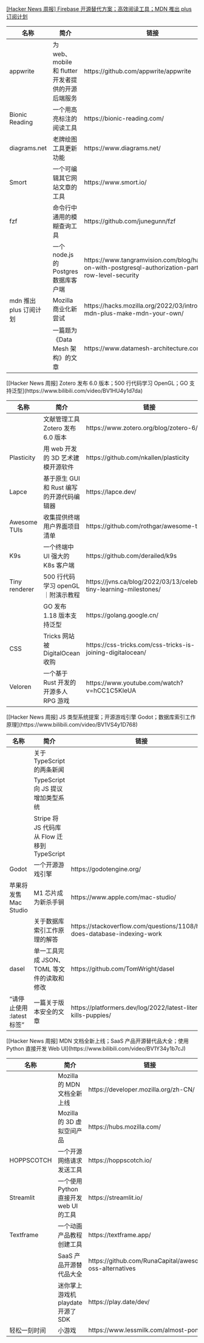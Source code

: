 [[Hacker News 周报] Firebase 开源替代方案；高效阅读工具；MDN 推出 plus
订阅计划](https://www.bilibili.com/video/BV19S4y127wz)
<table>
  <theader>
    <th>名称</th>
    <th>简介</th>
    <th>链接</th>
  </theader>
  <tbody>
    <tr>
      <td>appwrite</td>
      <td>为 web、mobile 和 flutter 开发者提供的开源后端服务</td>
      <td>https://github.com/appwrite/appwrite</td>
    </tr><tr>
      <td>Bionic Reading</td>
      <td>一个用高亮标注的阅读工具</td>
      <td>https://bionic-reading.com/</td>
    </tr><tr>
      <td>diagrams.net</td>
      <td>老牌绘图工具更新功能</td>
      <td>https://www.diagrams.net/</td>
    </tr><tr>
      <td>Smort</td>
      <td>一个可编辑其它网站文章的工具</td>
      <td>https://www.smort.io/</td>
    </tr><tr>
      <td>fzf</td>
      <td>命令行中通用的模糊查询工具</td>
      <td>https://github.com/junegunn/fzf</td>
    </tr><tr>
      <td></td>
      <td>一个 node.js 的 Postgres 数据库客户端</td>
      <td>https://www.tangramvision.com/blog/hands-on-with-postgresql-authorization-part-2-row-level-security</td>
    </tr><tr>
      <td>mdn 推出 plus 订阅计划</td>
      <td>Mozilla 商业化新尝试</td>
      <td>https://hacks.mozilla.org/2022/03/introducing-mdn-plus-make-mdn-your-own/</td>
    </tr><tr>
      <td></td>
      <td>一篇题为《Data Mesh 架构》的文章</td>
      <td>https://www.datamesh-architecture.com/</td>
    </tr>
  </tbody>
</table>
[[Hacker News 周报] Zotero 发布 6.0 版本；500 行代码学习 OpenGL；GO
支持泛型](https://www.bilibili.com/video/BV1HU4y1d7da)
<table>
  <theader>
    <th>名称</th>
    <th>简介</th>
    <th>链接</th>
  </theader>
  <tbody>
    <tr>
      <td></td>
      <td>文献管理工具 Zotero 发布 6.0 版本</td>
      <td>https://www.zotero.org/blog/zotero-6/</td>
    </tr><tr>
      <td>Plasticity</td>
      <td>用 web 开发的 3D 艺术建模开源软件</td>
      <td>https://github.com/nkallen/plasticity</td>
    </tr><tr>
      <td>Lapce</td>
      <td>基于原生 GUI 和 Rust 编写的开源代码编辑器</td>
      <td>https://lapce.dev/</td>
    </tr><tr>
      <td>Awesome TUIs</td>
      <td>收集提供终端用户界面项目清单</td>
      <td>https://github.com/rothgar/awesome-tuis</td>
    </tr><tr>
      <td>K9s</td>
      <td>一个终端中 UI 强大的 K8s 客户端</td>
      <td>https://github.com/derailed/k9s</td>
    </tr><tr>
      <td>Tiny renderer</td>
      <td>500 行代码学习 openGL｜附演示教程</td>
      <td>https://jvns.ca/blog/2022/03/13/celebrate-tiny-learning-milestones/</td>
    </tr><tr>
      <td></td>
      <td>GO 发布 1.18 版本支持泛型</td>
      <td>https://golang.google.cn/</td>
    </tr><tr>
      <td>CSS</td>
      <td>Tricks 网站被 DigitalOcean 收购</td>
      <td>https://css-tricks.com/css-tricks-is-joining-digitalocean/</td>
    </tr><tr>
      <td>Veloren</td>
      <td>一个基于 Rust 开发的开源多人 RPG 游戏</td>
      <td>https://www.youtube.com/watch?v=hCC1C5KIeUA</td>
    </tr>
  </tbody>
</table>
[[Hacker News 周报] JS 类型系统提案；开源游戏引擎
Godot；数据库索引工作原理](https://www.bilibili.com/video/BV1VS4y1D768)
<table>
  <theader>
    <th>名称</th>
    <th>简介</th>
    <th>链接</th>
  </theader>
  <tbody>
    <tr>
      <td></td>
      <td>关于 TypeScript 的两条新闻</td>
      <td></td>
    </tr><tr>
      <td></td>
      <td>TypeScript 向 JS 提议增加类型系统</td>
      <td></td>
    </tr><tr>
      <td></td>
      <td>Stripe 将 JS 代码库从 Flow 迁移到 TypeScript</td>
      <td></td>
    </tr><tr>
      <td>Godot</td>
      <td>一个开源游戏引擎</td>
      <td>https://godotengine.org/</td>
    </tr><tr>
      <td>苹果将发售 Mac Studio</td>
      <td>M1 芯片成为新杀手锏</td>
      <td>https://www.apple.com/mac-studio/</td>
    </tr><tr>
      <td></td>
      <td>关于数据库索引工作原理的解答</td>
      <td>https://stackoverflow.com/questions/1108/how-does-database-indexing-work</td>
    </tr><tr>
      <td>dasel</td>
      <td>单一工具完成 JSON、TOML 等文件的读取和修改</td>
      <td>https://github.com/TomWright/dasel</td>
    </tr><tr>
      <td>“请停止使用 :latest 标签”</td>
      <td>一篇关于版本安全的文章</td>
      <td>https://platformers.dev/log/2022/latest-literally-kills-puppies/</td>
    </tr>
  </tbody>
</table>
[[Hacker News 周报] MDN 文档全新上线；SaaS 产品开源替代品大全；使用 Python 直接开发 Web
UI](https://www.bilibili.com/video/BV1Y34y1b7cJ)
<table>
  <theader>
    <th>名称</th>
    <th>简介</th>
    <th>链接</th>
  </theader>
  <tbody>
    <tr>
      <td></td>
      <td>Mozilla 的 MDN 文档全新上线</td>
      <td>https://developer.mozilla.org/zh-CN/</td>
    </tr><tr>
      <td></td>
      <td>Mozilla 的 3D 虚拟空间产品</td>
      <td>https://hubs.mozilla.com/</td>
    </tr><tr>
      <td>HOPPSCOTCH</td>
      <td>一个开源网络请求发送工具</td>
      <td>https://hoppscotch.io/</td>
    </tr><tr>
      <td>Streamlit</td>
      <td>一个使用 Python 直接开发 web UI 的工具</td>
      <td>https://streamlit.io/</td>
    </tr><tr>
      <td>Textframe</td>
      <td>一个动画产品教程创建工具</td>
      <td>https://textframe.app/</td>
    </tr><tr>
      <td></td>
      <td>SaaS 产品开源替代品大全</td>
      <td>https://github.com/RunaCapital/awesome-oss-alternatives</td>
    </tr><tr>
      <td></td>
      <td>迷你掌上游戏机 playdate 开源了 SDK</td>
      <td>https://play.date/dev/</td>
    </tr><tr>
      <td>轻松一刻时间</td>
      <td>小游戏</td>
      <td>https://www.lessmilk.com/almost-pong/</td>
    </tr>
  </tbody>
</table>
